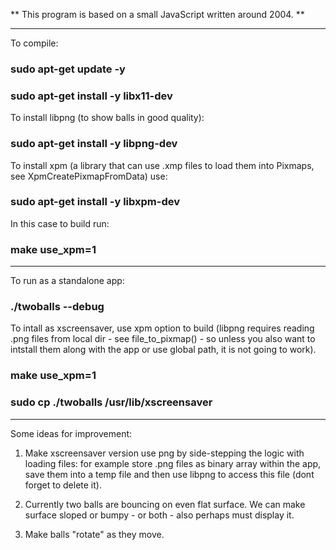 ** This program is based on a small JavaScript written around 2004. **

*******************************************************************************************

To compile:

### sudo apt-get update -y
### sudo apt-get install -y libx11-dev

To install libpng (to show balls in good quality):

### sudo apt-get install -y libpng-dev

To install xpm (a library that can use .xmp files to load them into Pixmaps, see
  XpmCreatePixmapFromData) use:

### sudo apt-get install -y libxpm-dev

In this case to build run: 

### make use_xpm=1

*******************************************************************************************

To run as a standalone app:

### ./twoballs --debug

To intall as xscreensaver, use xpm option to build (libpng requires reading .png files 
from local dir - see file_to_pixmap() - so unless you also want to intstall them along 
with the app or use global path, it is not going to work).

### make use_xpm=1

### sudo cp ./twoballs /usr/lib/xscreensaver 

*******************************************************************************************

Some ideas for improvement:

1. Make xscreensaver version use png by side-stepping the logic with loading files:
    for example store .png files as binary array within the app, save them into a temp file and then use libpng to access this file (dont forget to delete it).

2. Currently two balls are bouncing on even flat surface. We can make surface sloped or
    bumpy - or both - also perhaps must display it.

3. Make balls "rotate" as they move.    






